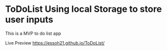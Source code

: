 # ToDoList Using local Storage to store user inputs
This is a MVP to do list app

Live Preview https://essoh21.github.io/ToDoList/
